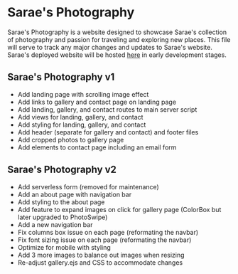 # Sarae's Photography

Sarae's Photography is a website designed to showcase Sarae's collection of photography and passion for traveling and exploring new places. This file will serve to track any major changes and updates to Sarae's website. Sarae's deployed website will be hosted [here](https://saraes.herokuapp.com/) in early development stages.

## Sarae's Photography v1
* Add landing page with scrolling image effect
* Add links to gallery and contact page on landing page
* Add landing, gallery, and contact routes to main server script
* Add views for landing, gallery, and contact
* Add styling for landing, gallery, and contact
* Add header (separate for gallery and contact) and footer files
* Add cropped photos to gallery page
* Add elements to contact page including an email form

## Sarae's Photography v2
* Add serverless form (removed for maintenance)
* Add an about page with navigation bar
* Add styling to the about page
* Add feature to expand images on click for gallery page (ColorBox but later upgraded to PhotoSwipe)
* Add a new navigation bar
* Fix columns box issue on each page (reformating the navbar)
* Fix font sizing issue on each page (reformating the navbar)
* Optimize for mobile with styling
* Add 3 more images to balance out images when resizing
* Re-adjust gallery.ejs and CSS to accommodate changes
